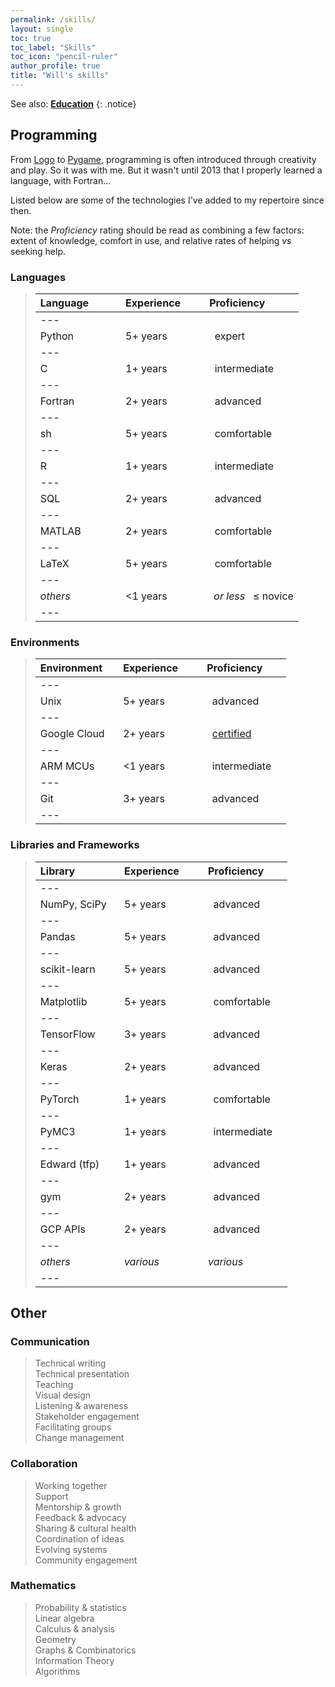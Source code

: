 ```yaml
---
permalink: /skills/
layout: single
toc: true
toc_label: "Skills"
toc_icon: "pencil-ruler"
author_profile: true
title: "Will's skills"
---
```


See also: [**Education**](/education/)
{: .notice}

## Programming

From [Logo](https://en.wikipedia.org/wiki/Turtle_graphics) to [Pygame](https://en.wikipedia.org/wiki/Pygame), programming is often introduced through creativity and play. So it was with me. But it wasn't until 2013 that I properly learned a language, with Fortran...

Listed below are some of the technologies I've added to my repertoire since then.

Note: the *Proficiency* rating should be read as combining a few factors: extent of knowledge, comfort in use, and relative rates of helping *vs* seeking help.

### Languages
<blockquote class="trimb">

| Language &nbsp;&nbsp;&nbsp;&nbsp;&nbsp;&nbsp;&nbsp;&nbsp;&nbsp; | Experience &nbsp;&nbsp;&nbsp;&nbsp;&nbsp;&nbsp; | Proficiency &nbsp;&nbsp;&nbsp;&nbsp;&nbsp;&nbsp; |
|:-|:-|:-|
|---
| Python | 5+ years | <i class="fas fa-star" style="color: #0092ca;"></i><i class="fas fa-star" style="color: #0092ca;"></i><i class="fas fa-star" style="color: #0092ca;"></i><i class="fas fa-star" style="color: #0092ca;"></i><i class="fas fa-star" style="color: #0092ca;"></i> &nbsp; expert |
|---
| C | 1+ years | <i class="fas fa-star" style="color: #0092ca;"></i><i class="fas fa-star" style="color: #0092ca;"></i><i class="fas fa-star" style="color: #0092ca;"></i><i class="far fa-star" style="color: #0092ca;"></i><i class="far fa-star" style="color: #0092ca;"></i> &nbsp; intermediate |
|---
| Fortran | 2+ years | <i class="fas fa-star" style="color: #0092ca;"></i><i class="fas fa-star" style="color: #0092ca;"></i><i class="fas fa-star" style="color: #0092ca;"></i><i class="fas fa-star" style="color: #0092ca;"></i><i class="far fa-star" style="color: #0092ca;"></i> &nbsp; advanced |
|---
| sh | 5+ years | <i class="fas fa-star" style="color: #0092ca;"></i><i class="fas fa-star" style="color: #0092ca;"></i><i class="fas fa-star" style="color: #0092ca;"></i><i class="fas fa-star-half-alt" style="color: #0092ca;"></i><i class="far fa-star" style="color: #0092ca;"></i> &nbsp; comfortable |
|---
| R | 1+ years | <i class="fas fa-star" style="color: #0092ca;"></i><i class="fas fa-star" style="color: #0092ca;"></i><i class="fas fa-star-half-alt" style="color: #0092ca;"></i><i class="far fa-star" style="color: #0092ca;"></i><i class="far fa-star" style="color: #0092ca;"></i> &nbsp; intermediate |
|---
| SQL | 2+ years | <i class="fas fa-star" style="color: #0092ca;"></i><i class="fas fa-star" style="color: #0092ca;"></i><i class="fas fa-star" style="color: #0092ca;"></i><i class="fas fa-star" style="color: #0092ca;"></i><i class="fas fa-star-half-alt" style="color: #0092ca;"></i> &nbsp; advanced |
|---
| MATLAB | 2+ years | <i class="fas fa-star" style="color: #0092ca;"></i><i class="fas fa-star" style="color: #0092ca;"></i><i class="fas fa-star" style="color: #0092ca;"></i><i class="fas fa-star-half-alt" style="color: #0092ca;"></i><i class="far fa-star" style="color: #0092ca;"></i> &nbsp; comfortable |
|---
| LaTeX | 5+ years | <i class="fas fa-star" style="color: #0092ca;"></i><i class="fas fa-star" style="color: #0092ca;"></i><i class="fas fa-star" style="color: #0092ca;"></i><i class="fas fa-star-half-alt" style="color: #0092ca;"></i><i class="far fa-star" style="color: #0092ca;"></i> &nbsp; comfortable |
|---
| *others* | <1 years | <i class="fas fa-star" style="color: #0092ca;"></i><i class="fas fa-star" style="color: #0092ca;"></i> &#8239; *or less* &nbsp; ≤ novice |
|---

</blockquote>


### Environments
<blockquote class="trimb">

| Environment &nbsp;&nbsp;&nbsp; | Experience &nbsp;&nbsp;&nbsp;&nbsp;&nbsp;&nbsp; | Proficiency &nbsp;&nbsp;&nbsp;&nbsp;&nbsp;&nbsp; |
|:-|:-|:-|
|---
| Unix | 5+ years | <i class="fas fa-star" style="color: #0092ca;"></i><i class="fas fa-star" style="color: #0092ca;"></i><i class="fas fa-star" style="color: #0092ca;"></i><i class="fas fa-star" style="color: #0092ca;"></i><i class="fas fa-star-half-alt" style="color: #0092ca;"></i> &nbsp; advanced |
|---
| Google Cloud | 2+ years | <i class="fas fa-star" style="color: #0092ca;"></i><i class="fas fa-star" style="color: #0092ca;"></i><i class="fas fa-star" style="color: #0092ca;"></i><i class="fas fa-star" style="color: #0092ca;"></i><i class="far fa-star" style="color: #0092ca;"></i> &nbsp; [certified](https://cloud.google.com/certification/data-engineer) |
|---
| ARM MCUs | <1 years | <i class="fas fa-star" style="color: #0092ca;"></i><i class="fas fa-star" style="color: #0092ca;"></i><i class="fas fa-star-half-alt" style="color: #0092ca;"></i><i class="far fa-star" style="color: #0092ca;"></i><i class="far fa-star" style="color: #0092ca;"></i> &nbsp; intermediate |
|---
| Git | 3+ years | <i class="fas fa-star" style="color: #0092ca;"></i><i class="fas fa-star" style="color: #0092ca;"></i><i class="fas fa-star" style="color: #0092ca;"></i><i class="fas fa-star" style="color: #0092ca;"></i><i class="far fa-star" style="color: #0092ca;"></i> &nbsp; advanced |
|---

</blockquote>


### Libraries and Frameworks
<blockquote class="trimb">

| Library &nbsp;&nbsp;&nbsp;&nbsp;&nbsp;&nbsp;&nbsp;&nbsp;&nbsp;&nbsp;&nbsp;&nbsp;&nbsp;&#8239; | Experience &nbsp;&nbsp;&nbsp;&nbsp;&nbsp;&nbsp; | Proficiency &nbsp;&nbsp;&nbsp;&nbsp;&nbsp;&nbsp; |
|:-|:-|:-|
|---
| NumPy, SciPy | 5+ years | <i class="fas fa-star" style="color: #0092ca;"></i><i class="fas fa-star" style="color: #0092ca;"></i><i class="fas fa-star" style="color: #0092ca;"></i><i class="fas fa-star" style="color: #0092ca;"></i><i class="fas fa-star-half-alt" style="color: #0092ca;"></i> &nbsp; advanced |
|---
| Pandas | 5+ years | <i class="fas fa-star" style="color: #0092ca;"></i><i class="fas fa-star" style="color: #0092ca;"></i><i class="fas fa-star" style="color: #0092ca;"></i><i class="fas fa-star" style="color: #0092ca;"></i><i class="fas fa-star-half-alt" style="color: #0092ca;"></i> &nbsp; advanced |
|---
| scikit-learn | 5+ years | <i class="fas fa-star" style="color: #0092ca;"></i><i class="fas fa-star" style="color: #0092ca;"></i><i class="fas fa-star" style="color: #0092ca;"></i><i class="fas fa-star" style="color: #0092ca;"></i><i class="far fa-star" style="color: #0092ca;"></i> &nbsp; advanced |
|---
| Matplotlib | 5+ years | <i class="fas fa-star" style="color: #0092ca;"></i><i class="fas fa-star" style="color: #0092ca;"></i><i class="fas fa-star" style="color: #0092ca;"></i><i class="fas fa-star-half-alt" style="color: #0092ca;"></i><i class="far fa-star" style="color: #0092ca;"></i> &nbsp; comfortable |
|---
| TensorFlow | 3+ years | <i class="fas fa-star" style="color: #0092ca;"></i><i class="fas fa-star" style="color: #0092ca;"></i><i class="fas fa-star" style="color: #0092ca;"></i><i class="fas fa-star" style="color: #0092ca;"></i><i class="fas fa-star-half-alt" style="color: #0092ca;"></i> &nbsp; advanced |
|---
| Keras | 2+ years | <i class="fas fa-star" style="color: #0092ca;"></i><i class="fas fa-star" style="color: #0092ca;"></i><i class="fas fa-star" style="color: #0092ca;"></i><i class="fas fa-star" style="color: #0092ca;"></i><i class="far fa-star" style="color: #0092ca;"></i> &nbsp; advanced |
|---
| PyTorch | 1+ years | <i class="fas fa-star" style="color: #0092ca;"></i><i class="fas fa-star" style="color: #0092ca;"></i><i class="fas fa-star" style="color: #0092ca;"></i><i class="fas fa-star-half-alt" style="color: #0092ca;"></i><i class="far fa-star" style="color: #0092ca;"></i> &nbsp; comfortable |
|---
| PyMC3 | 1+ years | <i class="fas fa-star" style="color: #0092ca;"></i><i class="fas fa-star" style="color: #0092ca;"></i><i class="fas fa-star" style="color: #0092ca;"></i><i class="far fa-star" style="color: #0092ca;"></i><i class="far fa-star" style="color: #0092ca;"></i> &nbsp; intermediate |
|---
| Edward (tfp) | 1+ years | <i class="fas fa-star" style="color: #0092ca;"></i><i class="fas fa-star" style="color: #0092ca;"></i><i class="fas fa-star" style="color: #0092ca;"></i><i class="fas fa-star" style="color: #0092ca;"></i><i class="far fa-star" style="color: #0092ca;"></i> &nbsp; advanced |
|---
| gym | 2+ years | <i class="fas fa-star" style="color: #0092ca;"></i><i class="fas fa-star" style="color: #0092ca;"></i><i class="fas fa-star" style="color: #0092ca;"></i><i class="fas fa-star" style="color: #0092ca;"></i><i class="fas fa-star-half-alt" style="color: #0092ca;"></i> &nbsp; advanced |
|---
| GCP APIs | 2+ years | <i class="fas fa-star" style="color: #0092ca;"></i><i class="fas fa-star" style="color: #0092ca;"></i><i class="fas fa-star" style="color: #0092ca;"></i><i class="fas fa-star" style="color: #0092ca;"></i><i class="far fa-star" style="color: #0092ca;"></i> &nbsp; advanced |
|---
| *others* | *various* | *various* |
|---

</blockquote>


## Other

### Communication
<blockquote class="trimb">

Technical writing  
Technical presentation  
Teaching  
Visual design  
Listening & awareness  
Stakeholder engagement  
Facilitating groups  
Change management

</blockquote>


### Collaboration
<blockquote class="trimb">

Working together  
Support  
Mentorship & growth  
Feedback & advocacy  
Sharing & cultural health  
Coordination of ideas  
Evolving systems  
Community engagement

</blockquote>


### Mathematics
<blockquote class="trimb">

Probability & statistics  
Linear algebra  
Calculus & analysis  
Geometry  
Graphs & Combinatorics  
Information Theory  
Algorithms

</blockquote>
